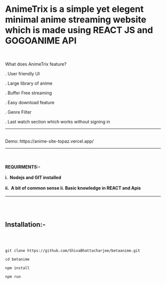 <h1>AnimeTrix is a simple yet elegent minimal anime streaming website which is made using REACT JS and GOGOANIME API</h1> 


<br>

What does AnimeTrix feature?

. User friendly UI

. Large library of anime

. Buffer Free streaming

. Easy download feature

. Genre Filter

. Last watch section which works without signing in 

<hr/>
<br>
 Demo: https://anime-site-topaz.vercel.app/
 <hr>
 <br>
 
  <h4>REQUIRMENTS:-<br><br>
  i.&nbsp; Nodejs and GIT installed <br><br>
  ii.&nbsp; A bit of common sense
  ii. Basic knowledge in REACT and Apis</h4>
 <hr>
 <br>
 <br>
  <h2>Installation:-</h2>
  <br><br>
  

    git clone https://github.com/ShivaBhattacharjee/betaanime.git
    
    cd betanime
    
    npm install
    
    npm run 


